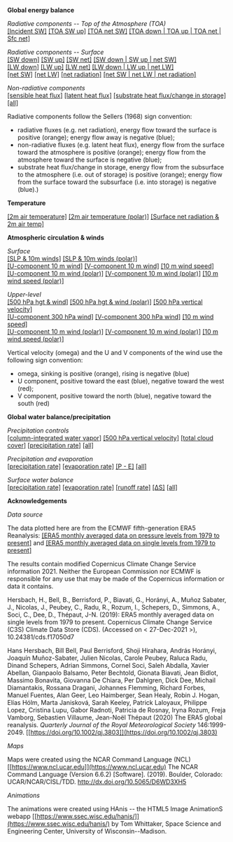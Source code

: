 **Global energy balance**  

*Radiative components -- Top of the Atmosphere (TOA)*  
[[Incident SW]](https://pages.uoregon.edu/bartlein/maps/globe/tisr_globe_1991-2020_ltm/tisr_globe_1991-2020_ltm.html)
[[TOA SW up]](https://pages.uoregon.edu/bartlein/maps/globe/tsru_globe_1991-2020_ltm/tsru_globe_1991-2020_ltm.html) 
[[TOA net SW]](https://pages.uoregon.edu/bartlein/maps/globe/tsr_globe_1991-2020_ltm/tsr_globe_1991-2020_ltm.html)
[[TOA down | TOA up | TOA net | Sfc net]](https://pages.uoregon.edu/bartlein/maps/globe/toa_globe_1991-2020_ltm/toa_globe_1991-2020_ltm.html)

*Radiative components -- Surface*  
[[SW down]](https://pages.uoregon.edu/bartlein/maps/globe/ssrd_globe_1991-2020_ltm/ssrd_globe_1991-2020_ltm.html)
[[SW up]](https://pages.uoregon.edu/bartlein/maps/globe/ssru_globe_1991-2020_ltm/ssru_globe_1991-2020_ltm.html)
[[SW net]](https://pages.uoregon.edu/bartlein/maps/globe/ssr_globe_1991-2020_ltm/ssr_globe_1991-2020_ltm.html)
[[SW down | SW up | net SW]](https://pages.uoregon.edu/bartlein/maps/globe/ss_globe_1991-2020_ltm/ss_globe_1991-2020_ltm.html)  
[[LW down]](https://pages.uoregon.edu/bartlein/maps/globe/strd_globe_1991-2020_ltm/strd_globe_1991-2020_ltm.html)
[[LW up]](https://pages.uoregon.edu/bartlein/maps/globe/stru_globe_1991-2020_ltm/stru_globe_1991-2020_ltm.html)
[[LW net]](https://pages.uoregon.edu/bartlein/maps/globe/str_globe_1991-2020_ltm/str_globe_1991-2020_ltm.html)
[[LW down | LW up | net LW]](https://pages.uoregon.edu/bartlein/maps/globe/st_globe_1991-2020_ltm/st_globe_1991-2020_ltm.html)  
[[net SW]](https://pages.uoregon.edu/bartlein/maps/globe/ssr_globe_1991-2020_ltm/ssr_globe_1991-2020_ltm.html) 
[[net LW]](https://pages.uoregon.edu/bartlein/maps/globe/str_globe_1991-2020_ltm/str_globe_1991-2020_ltm.html)
[[net radiation]](https://pages.uoregon.edu/bartlein/maps/globe/snr_globe_1991-2020_ltm/snr_globe_1991-2020_ltm.html)
[[net SW | net LW | net radiation]](https://pages.uoregon.edu/bartlein/maps/globe/sn_globe_1991-2020_ltm/sn_globe_1991-2020_ltm.html)  

*Non-radiative components*   
[[sensible heat flux]](https://pages.uoregon.edu/bartlein/maps/globe/sshf_globe_1991-2020_ltm/sshf_globe_1991-2020_ltm.html)
[[latent heat flux]](https://pages.uoregon.edu/bartlein/maps/globe/slhf_globe_1991-2020_ltm/slhf_globe_1991-2020_ltm.html)
[[substrate heat flux/change in storage]](https://pages.uoregon.edu/bartlein/maps/globe/sghf_globe_1991-2020_ltm/sghf_globe_1991-2020_ltm.html)
[[all]](https://pages.uoregon.edu/bartlein/maps/globe/shf_globe_1991-2020_ltm/shf_globe_1991-2020_ltm.html)

Radiative components follow the Sellers (1968) sign convention:  

* radiative fluxes (e.g. net radiation), energy flow toward the surface is positive (orange); energy flow away is negative (blue);  
* non-radiative fluxes (e.g. latent heat flux), energy flow from the surface toward the atmosphere is positive (orange); energy flow from the atmosphere toward the surface is negative (blue);  
* substrate heat flux/change in storage, energy flow from the subsurface to the atmosphere (i.e. out of storage) is positive (orange); energy flow from the surface toward the subsurface (i.e. into storage) is negative (blue).)
  
**Temperature**  

[[2m air temperature]](https://pages.uoregon.edu/bartlein/maps/globe/t2m_globe_1991-2020_ltm/t2m_globe_1991-2020_ltm.html) 
[[2m air temperature (polar)]](https://pages.uoregon.edu/bartlein/maps/polar/t2m_polar_1991-2020_ltm/t2m_polar_1991-2020_ltm.html)
[[Surface net radiation & 2m air temp]](https://pages.uoregon.edu/bartlein/maps/global/t2m_snr_global_991-2020_ltm/t2m_snr_global_1991-2020_ltm.html)  

**Atmospheric circulation & winds**  

*Surface*  
[[SLP & 10m winds]](https://pages.uoregon.edu/bartlein/maps/globe/msl_sfcwind_globe_1991-2020_ltm/msl_sfcwind_globe_1991-2020_ltm.html)
[[SLP & 10m winds (polar)]](https://pages.uoregon.edu/bartlein/maps/polar/msl_sfcwind_polar_1991-2020_ltm/msl_sfcwind_polar_1991-2020_ltm.html)  
[[U-component 10 m wind]](https://pages.uoregon.edu/bartlein/maps/globe/u10_wind_globe_1991-2020_ltm/u10_wind_globe_1991-2020_ltm.html) 
[[V-component 10 m wind]](https://pages.uoregon.edu/bartlein/maps/globe/v10_wind_globe_1991-2020_ltm/v10_wind_globe_1991-2020_ltm.html)
[[10 m wind speed]](https://pages.uoregon.edu/bartlein/maps/globe/vmag10_wind_globe_1991-2020_ltm/vmag10_wind_globe_1991-2020_ltm.html)  
[[U-component 10 m wind (polar)]](https://pages.uoregon.edu/bartlein/maps/polar/u10_wind_polar_1991-2020_ltm/u10_wind_polar_1991-2020_ltm.html)
[[V-component 10 m wind (polar)]](https://pages.uoregon.edu/bartlein/maps/polar/v10_wind_polar_1991-2020_ltm/v10_wind_polar_1991-2020_ltm.html)
[[10 m wind speed (polar)]](https://pages.uoregon.edu/bartlein/maps/polar/vmag10_wind_polar_1991-2020_ltm/vmag10_wind_polar_1991-2020_ltm.html)

*Upper-level*  
[[500 hPa hgt & wind]](https://pages.uoregon.edu/bartlein/maps/globe/z500_wind_globe_1991-2020_ltm/z500_wind_globe_1991-2020_ltm.html)
[[500 hPa hgt & wind (polar)]](https://pages.uoregon.edu/bartlein/maps/polar/z500_wind_polar_1991-2020_ltm/z500_wind_polar_1991-2020_ltm.html)
[[500 hPa vertical velocity]](https://pages.uoregon.edu/bartlein/maps/globe/w500_globe_1991-2020_ltm/w500_globe_1991-2020_ltm.html)   
[[U-component 300 hPa wind]](https://pages.uoregon.edu/bartlein/maps/globe/u10_wind_globe_1991-2020_ltm/u10_wind_globe_1991-2020_ltm.html) 
[[V-component 300 hPa wind]](https://pages.uoregon.edu/bartlein/maps/globe/v10_wind_globe_1991-2020_ltm/v10_wind_globe_1991-2020_ltm.html)
[[10 m wind speed]](https://pages.uoregon.edu/bartlein/maps/globe/vmag10_wind_globe_1991-2020_ltm/vmag10_wind_globe_1991-2020_ltm.html)  
[[U-component 10 m wind (polar)]](https://pages.uoregon.edu/bartlein/maps/polar/u10_wind_polar_1991-2020_ltm/u10_wind_polar_1991-2020_ltm.html)
[[V-component 10 m wind (polar)]](https://pages.uoregon.edu/bartlein/maps/polar/v10_wind_polar_1991-2020_ltm/v10_wind_polar_1991-2020_ltm.html)
[[10 m wind speed (polar)]](https://pages.uoregon.edu/bartlein/maps/polar/vmag10_wind_polar_1991-2020_ltm/vmag10_wind_polar_1991-2020_ltm.html)  
 	
Vertical velocity (omega) and the U and V components of the wind use the following sign convention:

* omega, sinking is positive (orange), rising is negative (blue) 
* U component, positive toward the east (blue), negative toward the west (red);
* V component, positive toward the north (blue), negative toward the south (red)
	 
**Global water balance/precipitation**   
 
*Precipitation controls*   
[[column-integrated water vapor]](https://pages.uoregon.edu/bartlein/maps/globe/tcwv_globe_1991-2020_ltm/tcwv_globe_1991-2020_ltm.html) 
[[500 hPa vertical velocity]](https://pages.uoregon.edu/bartlein/maps/globe/w500_globe_1991-2020_ltm/w500_globe_1991-2020_ltm.html)
[[total cloud cover]](https://pages.uoregon.edu/bartlein/maps/globe/tcc_globe_1991-2020_ltm/tcc_globe_1991-2020_ltm.html)
[[precipitation rate]](https://pages.uoregon.edu/bartlein/maps/globe/tp_globe_1991-2020_ltm/tp_globe_1991-2020_ltm.html)
[[all]](https://pages.uoregon.edu/bartlein/maps/globe/pctrl_globe_1991-2020_ltm/pctrl_globe_1991-2020_ltm.html)

*Precipitation and evaporation*   
[[precipitation rate]](https://pages.uoregon.edu/bartlein/maps/globe/tp_globe_1991-2020_ltm/tp_globe_1991-2020_ltm.html)
[[evaporation rate]](https://pages.uoregon.edu/bartlein/maps/globe/e_globe_1991-2020_ltm/e_globe_1991-2020_ltm.html)
[[P - E]](https://pages.uoregon.edu/bartlein/maps/globe/pme_globe_1991-2020_ltm/pme_globe_1991-2020_ltm.html)
[[all]](https://pages.uoregon.edu/bartlein/maps/globe/pmeall_globe_1991-2020_ltm/pmeall_globe_1991-2020_ltm.html)

*Surface water balance*  
[[precipitation rate]](https://pages.uoregon.edu/bartlein/maps/globe/tp_globe_1991-2020_ltm/tp_globe_1991-2020_ltm.html)
[[evaporation rate]](https://pages.uoregon.edu/bartlein/maps/globe/e_globe_1991-2020_ltm/e_globe_1991-2020_ltm.html)
[[runoff rate]](https://pages.uoregon.edu/bartlein/maps/globe/ro_globe_1991-2020_ltm/ro_globe_1991-2020_ltm.html)
[[&Delta;S]](https://pages.uoregon.edu/bartlein/maps/globe/ds_globe_1991-2020_ltm/ds_globe_1991-2020_ltm.html)
[[all]](https://pages.uoregon.edu/bartlein/maps/globe/swb_globe_1991-2020_ltm/swb_globe_1991-2020_ltm.html)

**Acknowledgements**

*Data source*

The data plotted here are from the ECMWF fifth-generation ERA5 Reanalysis:  [[ERA5 monthly averaged data on pressure levels from 1979 to present]](https://cds.climate.copernicus.eu/cdsapp#!/dataset/reanalysis-era5-pressure-levels-monthly-means) and [[ERA5 monthly averaged data on single levels from 1979 to present]](https://cds.climate.copernicus.eu/cdsapp#!/dataset/reanalysis-era5-single-levels-monthly-means)   

The results contain modified Copernicus Climate Change Service information 2021. Neither the European Commission nor ECMWF is responsible for any use that may be made of the Copernicus information or data it contains.

Hersbach, H., Bell, B., Berrisford, P., Biavati, G., Horányi, A., Muñoz Sabater, J., Nicolas, J., Peubey, C., Radu, R., Rozum, I., Schepers, D., Simmons, A., Soci, C., Dee, D., Thépaut, J-N. (2019): ERA5 monthly averaged data on single levels from 1979 to present. Copernicus Climate Change Service (C3S) Climate Data Store (CDS). (Accessed on < 27-Dec-2021 >), 10.24381/cds.f17050d7

Hans Hersbach, Bill Bell, Paul Berrisford, Shoji Hirahara, András Horányi, Joaquín Muñoz-Sabater, Julien Nicolas, Carole Peubey, Raluca Radu, Dinand Schepers, Adrian Simmons, Cornel Soci, Saleh Abdalla, Xavier Abellan, Gianpaolo Balsamo, Peter Bechtold, Gionata Biavati, Jean Bidlot, Massimo Bonavita, Giovanna De Chiara, Per Dahlgren, Dick Dee, Michail Diamantakis, Rossana Dragani, Johannes Flemming, Richard Forbes, Manuel Fuentes, Alan Geer, Leo Haimberger, Sean Healy, Robin J. Hogan, Elías Hólm, Marta Janisková, Sarah Keeley, Patrick Laloyaux, Philippe Lopez, Cristina Lupu, Gabor Radnoti, Patricia de Rosnay, Iryna Rozum, Freja Vamborg, Sebastien Villaume, Jean-Noël Thépaut (2020) The ERA5 global reanalysis.  *Quarterly Journal of the Royal Meteorological Society* 146:1999-2049.  [[https://doi.org/10.1002/qj.3803]](https://doi.org/10.1002/qj.3803)

*Maps*

Maps were created using the NCAR Command Language (NCL) [[https://www.ncl.ucar.edu]](https://www.ncl.ucar.edu)
The NCAR Command Language (Version 6.6.2) [Software]. (2019). Boulder, Colorado: UCAR/NCAR/CISL/TDD. http://dx.doi.org/10.5065/D6WD3XH5

*Animations*

The animations were created using HAnis -- the HTML5 Image AnimationS webapp [[https://www.ssec.wisc.edu/hanis/]](https://www.ssec.wisc.edu/hanis/) by Tom Whittaker, Space Science and Engineering Center, University of Wisconsin--Madison.

